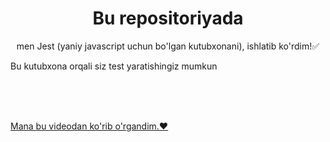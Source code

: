 <center><h1>Bu repositoriyada</h1><p>men Jest (yaniy javascript uchun bo'lgan kutubxonani), ishlatib ko'rdim!✅</p></center>
<p>Bu kutubxona orqali siz test yaratishingiz mumkun</p>
<br>
<br>
<br>
<p><a href="https://www.youtube.com/watch?v=IEDe8jl5efU&t=4047s">Mana bu videodan ko'rib o'rgandim.❤️</p>